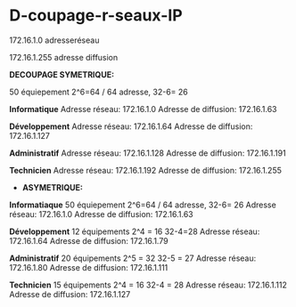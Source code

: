 # D-coupage-r-seaux-IP
172.16.1.0 adresseréseau

172.16.1.255 adresse diffusion

**DECOUPAGE SYMETRIQUE:**

50 équiepement 2^6=64 / 64 adresse, 32-6= 26

**Informatique**
Adresse réseau: 172.16.1.0
Adresse de diffusion: 172.16.1.63

**Développement**
Adresse réseau: 172.16.1.64
Adresse de diffusion: 172.16.1.127

**Administratif**
Adresse réseau: 172.16.1.128
Adresse de diffusion: 172.16.1.191

**Technicien**
Adresse réseau: 172.16.1.192
Adresse de diffusion: 172.16.1.255

- **ASYMETRIQUE:**

**Informatiaque**
50 équiepement 2^6=64 / 64 adresse, 32-6= 26
Adresse réseau: 172.16.1.0
Adresse de diffusion: 172.16.1.63

**Développement**
12 équipements 2^4 = 16 32-4=28
Adresse réseau: 172.16.1.64
Adresse de diffusion: 172.16.1.79

**Administratif**
20 équipements 2^5 = 32  32-5 = 27
Adresse réseau: 172.16.1.80
Adresse de diffusion: 172.16.1.111

**Technicien**
15 équipements 2^4 = 16 32-4 = 28
Adresse réseau: 172.16.1.112
Adresse de diffusion: 172.16.1.127
